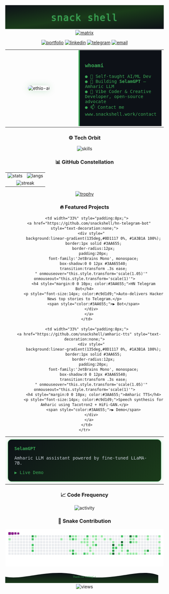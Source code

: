 <div align="center">
  <svg width="100%" height="180" viewBox="0 0 1200 180" xmlns="http://www.w3.org/2000/svg">
    <defs>
      <linearGradient id="grad" x1="0%" y1="0%" x2="100%" y2="100%">
        <stop offset="0%"  stop-color="#0D1117"/>
        <stop offset="50%" stop-color="#1A3B1A"/>
        <stop offset="100%" stop-color="#0D1117"/>
      </linearGradient>
      <filter id="neon">
        <feDropShadow dx="0" dy="0" stdDeviation="2" flood-color="#3AA655"/>
      </filter>
    </defs>
    <rect width="100%" height="100%" fill="url(#grad)"/>
    <text x="50%" y="55%" dominant-baseline="middle" text-anchor="middle"
          font-family="JetBrains Mono, monospace"
          font-size="70"
          fill="#3AA655"
          filter="url(#neon)"
          letter-spacing="4">
      snack shell
    </text>
  </svg>
</div>

<!-- 2. Matrix-style typing line -->
<div align="center">
  <a href="https://git.io/typing-svg">
    <img src="https://readme-typing-svg.demolab.com?font=JetBrains+Mono&size=24&duration=2500&pause=1000&color=3AA655&center=true&vCenter=true&width=700&lines=AI%20Engineer%20%7C%20Ethiopia%20🇪🇹;Building%20SelamGPT%20%7C%20Amharic%20LLM;Open-source%20Advocate%20%7C%20Python%20Ninja" alt="matrix"/>
  </a>
</div>

<!-- 3. Quick links -->
<p align="center">
  <a href="https://snackshell.work"><img src="https://img.shields.io/badge/🌐_snackshell.work-0D1117?style=for-the-badge&logo=vercel&logoColor=3AA655" alt="portfolio"></a>
  <a href="https://linkedin.com/in/snackshell"><img src="https://img.shields.io/badge/LinkedIn-0D1117?style=for-the-badge&logo=linkedin&logoColor=3AA655" alt="linkedin"></a>
  <a href="https://t.me/snackshell"><img src="https://img.shields.io/badge/Telegram-0D1117?style=for-the-badge&logo=telegram&logoColor=3AA655" alt="telegram"></a>
  <a href="mailto:solomonadonay2@gmail.com"><img src="https://img.shields.io/badge/Email-0D1117?style=for-the-badge&logo=gmail&logoColor=3AA655" alt="email"></a>
</p>

<!-- 4. About me split panel -->
<div align="center">
  <table width="100%" style="border-collapse:collapse;">
    <tr>
      <td width="45%" align="center">
        <img src="https://user-images.githubusercontent.com/74038190/212907112-d360cd3f-bae2-42de-a41a-ca5622488e96.png" width="260" style="border-radius:12px; box-shadow:0 0 20px #3AA65540;" alt="ethio-ai"/>
      </td>
      <td width="55%" style="padding-left:20px;">
        <div style="font-family:'JetBrains Mono', monospace; color:#3AA655; background:#0D1117; border-left:4px solid #3AA655; padding:16px;">
          <h3>whoami</h3>
          <ul style="list-style:none; padding:0;">
            <li>● 🔭 Self-taught AI/ML Dev</li>
            <li>● 🌱 Building <strong>SelamGPT</strong> – Amharic LLM</li>
            <li>● 📝 Vibe Coder & Creative Developer, open-source advocate</li>
            <li>● 📫 Contact me www.snackshell.work/contact</li>
          </ul>
        </div>
      </td>
    </tr>
  </table>
</div>

<!-- 5. Skill orbit -->
<div align="center">
  <h3>⚙️ Tech Orbit</h3>
  <img src="https://skillicons.dev/icons?i=py,tensorflow,pytorch,sklearn,opencv,fastapi,flask,js,ts,react,nextjs,nodejs,express,mongodb,postgres,redis,docker,k8s,githubactions&perline=10" alt="skills" width="820"/>
</div>

<!-- 6. GitHub constellation -->
<div align="center">
  <h3>📊 GitHub Constellation</h3>
  <table>
    <tr>
      <td><img src="https://github-readme-stats.vercel.app/api?username=snackshell&show_icons=true&theme=radical&hide_border=true&include_all_commits=true&count_private=true" alt="stats" height="195"/></td>
      <td><img src="https://github-readme-stats.vercel.app/api/top-langs/?username=snackshell&layout=compact&theme=radical&hide_border=true&langs_count=10" alt="langs" height="195"/></td>
    </tr>
    <tr>
      <td colspan="2" align="center"><img src="https://github-readme-streak-stats.herokuapp.com/?user=snackshell&theme=radical&hide_border=true" alt="streak"/></td>
    </tr>
  </table>
</div>

<!-- 7. Trophy Achievement -->
<p align="center">
  <a href="https://github.com/snackshell/github-profile-trophy">
    <img src="https://github-profile-trophy.vercel.app/?username=snackshell&theme=onedark&no-frame=true&no-bg=true" alt="trophy"/>
  </a>
</p>

<!-- 8. Featured Projects – colorful cards -->
<div align="center">
  <h3>🔥 Featured Projects</h3>
  <table width="100%">
    <tr>
      <td width="33%" style="padding:8px;">
        <a href="https://github.com/snackshell/selamgpt" style="text-decoration:none;">
          <div style="
            background:linear-gradient(135deg,#0D1117 0%, #1A3B1A 100%);
            border:1px solid #3AA655;
            border-radius:12px;
            padding:20px;
            font-family:'JetBrains Mono', monospace;
            box-shadow:0 0 12px #3AA65540;
            transition:transform .3s ease;
          " onmouseover="this.style.transform='scale(1.05)'" onmouseout="this.style.transform='scale(1)'">
            <h4 style="margin:0 0 10px; color:#3AA655;">SelamGPT</h4>
            <p style="font-size:14px; color:#c9d1d9;">Amharic LLM assistant powered by fine-tuned LLaMA-7B.</p>
            <span style="color:#3AA655;">▶ Live Demo</span>
          </div>
        </a>
      </td>

      <td width="33%" style="padding:8px;">
        <a href="https://github.com/snackshell/hn-telegram-bot" style="text-decoration:none;">
          <div style="
            background:linear-gradient(135deg,#0D1117 0%, #1A3B1A 100%);
            border:1px solid #3AA655;
            border-radius:12px;
            padding:20px;
            font-family:'JetBrains Mono', monospace;
            box-shadow:0 0 12px #3AA65540;
            transition:transform .3s ease;
          " onmouseover="this.style.transform='scale(1.05)'" onmouseout="this.style.transform='scale(1)'">
            <h4 style="margin:0 0 10px; color:#3AA655;">HN Telegram Bot</h4>
            <p style="font-size:14px; color:#c9d1d9;">Auto-delivers Hacker News top stories to Telegram.</p>
            <span style="color:#3AA655;">▶ Bot</span>
          </div>
        </a>
      </td>

      <td width="33%" style="padding:8px;">
        <a href="https://github.com/snackshell/amharic-tts" style="text-decoration:none;">
          <div style="
            background:linear-gradient(135deg,#0D1117 0%, #1A3B1A 100%);
            border:1px solid #3AA655;
            border-radius:12px;
            padding:20px;
            font-family:'JetBrains Mono', monospace;
            box-shadow:0 0 12px #3AA65540;
            transition:transform .3s ease;
          " onmouseover="this.style.transform='scale(1.05)'" onmouseout="this.style.transform='scale(1)'">
            <h4 style="margin:0 0 10px; color:#3AA655;">Amharic TTS</h4>
            <p style="font-size:14px; color:#c9d1d9;">Speech synthesis for Amharic using Tacotron2 + HiFi-GAN.</p>
            <span style="color:#3AA655;">▶ Demo</span>
          </div>
        </a>
      </td>
    </tr>
  </table>
</div>

<!-- 9. Recent activity -->
<div align="center">
  <h3>📈 Code Frequency</h3>
  <img src="https://github-readme-activity-graph.vercel.app/graph?username=snackshell&bg_color=0D1117&color=3AA655&line=3AA655&point=ffffff&area=true&hide_border=true" alt="activity"/>
</div>

<!-- 10. Snake contribution graph -->
<div align="center">
  <h3>🐍 Snake Contribution</h3>
  <img src="https://github.com/snackshell/snackshell/blob/output/github-contribution-grid-snake.gif?raw=true" alt="snake"/>
</div>

<!-- 11. Footer wave – terminal green -->
<div align="center">
  <svg width="100%" height="120" viewBox="0 0 1200 120" xmlns="http://www.w3.org/2000/svg">
    <defs>
      <linearGradient id="waveGrad" x1="0%" y1="0%" x2="0%" y2="100%">
        <stop offset="0%" stop-color="#0D1117"/>
        <stop offset="100%" stop-color="#1A3B1A"/>
      </linearGradient>
    </defs>
    <path fill="url(#waveGrad)" d="
      M0,60 C150,120 350,0 600,60 C850,120 1050,0 1200,60 L1200,120 L0,120 Z">
      <animateTransform attributeName="transform"
                        type="translate"
                        dur="10s"
                        values="0 0;-100 0;0 0"
                        repeatCount="indefinite"/>
    </path>
    <text x="50%" y="75" dominant-baseline="middle" text-anchor="middle"
          font-family="JetBrains Mono"
          font-size="20"
          fill="#3AA655">
      Thanks for visiting! ⭐
    </text>
  </svg>
  <br>
  <img src="https://komarev.com/ghpvc/?username=snackshell&label=views&style=flat&color=3AA655" alt="views"/>
</div>

